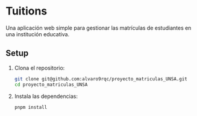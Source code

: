 # Tuitions
Una aplicación web simple para gestionar las matrículas de estudiantes en una institución educativa.

## Setup

1. Clona el repositorio:
   ```bash
   git clone git@github.com:alvaro9rqc/proyecto_matriculas_UNSA.git
   cd proyecto_matriculas_UNSA
   ```
2. Instala las dependencias:
   ```bash
   pnpm install
   ```
